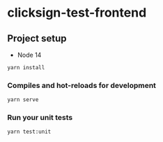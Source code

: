# clicksign-test-frontend

## Project setup

- Node 14

```bash
yarn install
```

### Compiles and hot-reloads for development

```bash
yarn serve
```

### Run your unit tests

```bash
yarn test:unit
```
